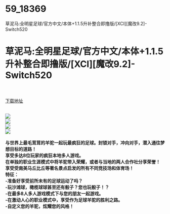 # 59_18369
草泥马:全明星足球/官方中文/本体+1.1.5升补整合即撸版/[XCI][魔改9.2]-Switch520
# 草泥马:全明星足球/官方中文/本体+1.1.5升补整合即撸版/[XCI][魔改9.2]-Switch520
 <br/></br>
[下载地址](https://www.switch520.cc/article/18369 "下载地址")
<br/></br>

<p><strong><img src="https://pic.imgdb.cn/item/60b507cd39f6859bc25508cd.jpg"></strong><br>
<strong><img src="https://pic.imgdb.cn/item/60b507cd39f6859bc2550a08.jpg"></strong><br>
<strong><img src="https://pic.imgdb.cn/item/60b507cd39f6859bc2550b61.jpg"></strong><br>
<strong><img src="https://pic.imgdb.cn/item/60b507cd39f6859bc2550cae.jpg"></strong><br>
&nbsp;<br>
<strong>与世界上最毛茸茸的羊驼一起玩最疯狂的足球。封锁对手，冲向对手，潜入通往梦想目标的道路！</strong><br>
<strong>享受多达8位玩家的疯狂本地多人游戏。</strong><br>
<strong>在单独的职业生涯模式中将羊驼带入荣耀，或者与当地的两人合作社分享荣誉！</strong><br>
<strong>享受受南美马丘比丘等著名景点启发的所有不同竞技场和体育场！</strong><br>
<strong>特征：</strong><br>
<strong>-准备好享受前所未有的足球运动了吗？</strong><br>
<strong>-玩沙滩球，橄榄球球甚至还有骰子？您也玩骰子！？</strong><br>
<strong>-在最多8人多人游戏模式下与您的朋友一起游戏。</strong><br>
<strong>-在激动人心的职业模式中，享受作为足球羊驼的胜利之路。</strong><br>
<strong>-自定义您的羊驼，炫耀您的风格！</strong><br>
&nbsp;<br>
